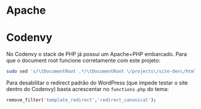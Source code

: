 Apache
======

# Codenvy

No Codenvy o stack de PHP já possui um Apache+PHP embarcado. Para que o document root funcione corretamente com este projeto:

```sh
sudo sed 's/\tDocumentRoot .*/\tDocumentRoot \/projects\/site-dev\/html/g' -i /etc/apache2/sites-enabled/000-default.conf
```

Para desabilitar o redirect padrão do WordPress (que impede testar o site dentro do Codenvy) basta acrescentar no `functions.php` do tema:

```sh
remove_filter('template_redirect','redirect_canonical');
```

  
